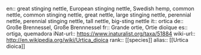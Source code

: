 en:: great stinging nettle, European stinging nettle, Swedish hemp, common nettle, common stinging nettle, great nettle, large stinging nettle, perennial nettle, perennial stinging nettle, tall nettle, big-sting nettle
it:: ortica
de:: Große Brennessel, Große Brennnessel
fr:: Grande ortie, Ortie dioïque
es:: ortiga, quemadora
iNat-url:: https://www.inaturalist.org/taxa/51884
wiki-url:: http://en.wikipedia.org/wiki/Urtica_dioica
rank:: [[species]]
alias:: [[Urtica dioica]]